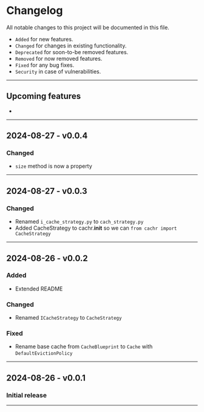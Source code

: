 # Changelog
All notable changes to this project will be documented in this file.
 - `Added` for new features.
 - `Changed` for changes in existing functionality.
 - `Deprecated` for soon-to-be removed features.
 - `Removed` for now removed features.
 - `Fixed` for any bug fixes.
 - `Security` in case of vulnerabilities.
<hr>
 

## Upcoming features
- <br>
<hr>

## 2024-08-27 - v0.0.4
### Changed
- `size` method is now a property 
<hr>

## 2024-08-27 - v0.0.3
### Changed
- Renamed `i_cache_strategy.py` to `cach_strategy.py` 
- Added CacheStrategy to cachr.__init__ so we can `from cachr import CacheStrategy` 
<hr>


## 2024-08-26 - v0.0.2
### Added
- Extended README
### Changed
- Renamed `ICacheStrategy` to `CacheStrategy` 
### Fixed
- Rename base cache from `CacheBlueprint` to `Cache` with `DefaultEvictionPolicy`
<hr>

## 2024-08-26 - v0.0.1
### Initial release 
<hr>
